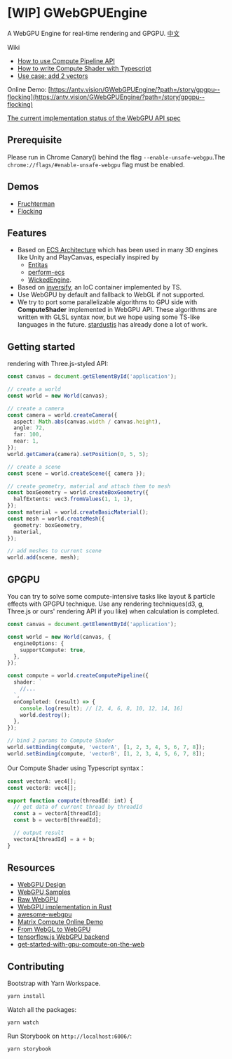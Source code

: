 # [WIP] GWebGPUEngine

A WebGPU Engine for real-time rendering and GPGPU. [中文](./README.zh-CN.md)

Wiki

- [How to use Compute Pipeline API](https://github.com/antvis/GWebGPUEngine/wiki/Compute-Pipeline-API)
- [How to write Compute Shader with Typescript](https://github.com/antvis/GWebGPUEngine/wiki/%E5%A6%82%E4%BD%95%E4%BD%BF%E7%94%A8-TS-%E8%AF%AD%E6%B3%95%E5%86%99-Compute-Shader)
- [Use case: add 2 vectors](https://github.com/antvis/GWebGPUEngine/wiki/%E5%AE%9E%E7%8E%B0%E5%90%91%E9%87%8F%E5%8A%A0%E6%B3%95)

Online Demo: [https://antv.vision/GWebGPUEngine/?path=/story/gpgpu--flocking](https://antv.vision/GWebGPUEngine/?path=/story/gpgpu--flocking)

[The current implementation status of the WebGPU API spec](https://github.com/gpuweb/gpuweb/wiki/Implementation-Status)

## Prerequisite

Please run in Chrome Canary() behind the flag `--enable-unsafe-webgpu`.The `chrome://flags/#enable-unsafe-webgpu` flag must be enabled.

## Demos

- [Fruchterman](https://antv.vision/GWebGPUEngine/?path=/story/gpgpu--fruchterman)
- [Flocking](https://antv.vision/GWebGPUEngine/?path=/story/gpgpu--flocking)

## Features

- Based on [ECS Architecture](http://entity-systems.wikidot.com/) which has been used in many 3D engines like Unity and PlayCanvas, especially inspired by
  - [Entitas](https://github.com/sschmid/Entitas-CSharp)
  - [perform-ecs](https://github.com/fireveined/perform-ecs/)
  - [WickedEngine](https://github.com/turanszkij/WickedEngine).
- Based on [inversify](https://github.com/inversify/InversifyJS/), an IoC container implemented by TS.
- Use WebGPU by default and fallback to WebGL if not supported.
- We try to port some parallelizable algorithms to GPU side with **ComputeShader** implemented in WebGPU API. These algorithms are written with GLSL syntax now, but we hope using some TS-like languages in the future.
  [stardustjs](https://github.com/stardustjs/stardust/tree/dev/packages/stardust-core/src/compiler) has already done a lot of work.

## Getting started

rendering with Three.js-styled API:

```typescript
const canvas = document.getElementById('application');

// create a world
const world = new World(canvas);

// create a camera
const camera = world.createCamera({
  aspect: Math.abs(canvas.width / canvas.height),
  angle: 72,
  far: 100,
  near: 1,
});
world.getCamera(camera).setPosition(0, 5, 5);

// create a scene
const scene = world.createScene({ camera });

// create geometry, material and attach them to mesh
const boxGeometry = world.createBoxGeometry({
  halfExtents: vec3.fromValues(1, 1, 1),
});
const material = world.createBasicMaterial();
const mesh = world.createMesh({
  geometry: boxGeometry,
  material,
});

// add meshes to current scene
world.add(scene, mesh);
```

## GPGPU

You can try to solve some compute-intensive tasks like layout & particle effects with GPGPU technique.
Use any rendering techniques(d3, g, Three.js or ours' rendering API if you like) when calculation is completed.

```typescript
const canvas = document.getElementById('application');

const world = new World(canvas, {
  engineOptions: {
    supportCompute: true,
  },
});

const compute = world.createComputePipeline({
  shader: `
    //...
  `,
  onCompleted: (result) => {
    console.log(result); // [2, 4, 6, 8, 10, 12, 14, 16]
    world.destroy();
  },
});

// bind 2 params to Compute Shader
world.setBinding(compute, 'vectorA', [1, 2, 3, 4, 5, 6, 7, 8]);
world.setBinding(compute, 'vectorB', [1, 2, 3, 4, 5, 6, 7, 8]);
```

Our Compute Shader using Typescript syntax：

```typescript
const vectorA: vec4[];
const vectorB: vec4[];

export function compute(threadId: int) {
  // get data of current thread by threadId
  const a = vectorA[threadId];
  const b = vectorB[threadId];

  // output result
  vectorA[threadId] = a + b;
}
```

## Resources

- [WebGPU Design](https://github.com/gpuweb/gpuweb/tree/master/design)
- [WebGPU Samples](https://github.com/austinEng/webgpu-samples)
- [Raw WebGPU](https://alain.xyz/blog/raw-webgpu)
- [WebGPU implementation in Rust](https://github.com/gfx-rs/wgpu)
- [awesome-webgpu](https://github.com/mikbry/awesome-webgpu)
- [Matrix Compute Online Demo](https://observablehq.com/@yhyddr/gpu-matrix-compute)
- [From WebGL to WebGPU](https://www.youtube.com/watch?v=A2FxeEl4nWw)
- [tensorflow.js WebGPU backend](https://github.com/tensorflow/tfjs/tree/master/tfjs-backend-webgpu)
- [get-started-with-gpu-compute-on-the-web](https://developers.google.com/web/updates/2019/08/get-started-with-gpu-compute-on-the-web#shader_programming)

## Contributing

Bootstrap with Yarn Workspace.

```bash
yarn install
```

Watch all the packages:

```bash
yarn watch
```

Run Storybook on `http://localhost:6006/`:

```bash
yarn storybook
```
